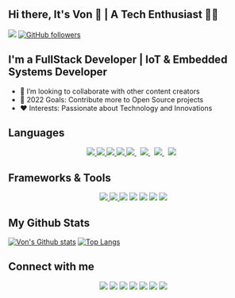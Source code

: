 ## Hi there, It's Von 👋 | A Tech Enthusiast 🧑‍💻

![](https://komarev.com/ghpvc/?username=vonshirco&style=plastic)
[![GitHub followers](https://img.shields.io/github/followers/vonshirco?style=social&label=Followers&maxAge=2592000)](https://github.com/vonshirco?tab=followers)

## I'm a FullStack Developer | IoT & Embedded Systems Developer

- 👯 I’m looking to collaborate with other content creators
- 🥅 2022 Goals: Contribute more to Open Source projects
- ❤️ Interests: Passionate about Technology and Innovations

## Languages

<p align="center"> 
<!--      -->
    <a href="https://www.python.org" target="_blank"> <img src="https://img.icons8.com/color/48/000000/python.png"/> </a> 
    <a href="https://www.w3.org/html/" target="_blank"> <img src="https://img.icons8.com/color/48/000000/html-5.png"/> </a> 
    <a href="https://www.w3schools.com/css/" target="_blank"> <img src="https://img.icons8.com/color/48/000000/css3.png"/> </a> 
    <a href="https://developer.mozilla.org/en-US/docs/Web/JavaScript" target="_blank"> <img src="https://img.icons8.com/color/48/000000/javascript.png"/> </a>
    <a style="padding-right:8px;" href="https://www.php.net/" target="_blank"> <img src="https://img.icons8.com/color/48/000000/php.png"/> </a>
    <a style="padding-right:8px;" href="https://www.mysql.com/" target="_blank"> <img src="https://img.icons8.com/fluent/50/000000/mysql-logo.png"/> </a>
    <a style="padding-right:8px;" href="https://www.cprogramming.com/" target="_blank"> <img src="https://img.icons8.com/color/48/000000/c-programming.png"/> </a>
    <a style="padding-right:8px;" href="https://www.cplusplus.com/" target="_blank"> <img src="https://img.icons8.com/color/48/000000/c-plus-plus-logo.png"/> </a>
</p>

## Frameworks & Tools

<p align="center" >
    <a href="https://reactjs.org/" target="_blank"> <img src="https://img.icons8.com/color/48/000000/react-native.png"/> </a>
    <a href="https://getbootstrap.com" target="_blank"> <img src="https://img.icons8.com/color/48/000000/bootstrap.png"/> </a>
    <a href="https://aws.amazon.com/"><img src="https://img.icons8.com/color/48/000000/amazon-web-services.png"/></a>
    <a href="https://console.cloud.google.com/"><img src="https://img.icons8.com/color/48/000000/google-cloud.png"/></a>
    <a href="https://www.linux.org/"><img src="https://img.icons8.com/color/48/000000/linux.png"/></a>
    <a href="https://www.arduino.cc/"><img src="https://img.icons8.com/color/48/fff/arduino.png"/></a>
    <a href="https://git-scm.com/"><img src="https://img.icons8.com/color/48/fff/git.png"/></a>
</p>

## My Github Stats

[![Von's Github stats](https://github-readme-stats.vercel.app/api?username=vonshirco&count_private=true&show_icons=true&theme=react&hide_border=true&bg_color=0D1117)](https://github.com/vonshirco/github-readme-stats)
[![Top Langs](https://github-readme-stats.vercel.app/api/top-langs/?username=vonshirco&layout=compact&theme=react&hide_border=true&bg_color=0D1117)](https://github.com/anuraghazra/github-readme-stats)

## Connect with me

<p align="center">
     <a href="https://api.whatsapp.com/send/?phone=255784030683&text&app_absent=0" target="_blank"><img src="https://img.icons8.com/color/48/000000/whatsapp.png"/></a>
    <a href="https://www.linkedin.com/" target="_blank"><img src="https://img.icons8.com/color/48/000000/linkedin.png"/></a>
    <a href="https://twitter.com/" target="_blank"><img src="https://img.icons8.com/fluency/48/000000/twitter.png"></a>
    <a href="https://instagram.com/" target="_blank"><img src="https://img.icons8.com/fluency/48/000000/instagram-new.png"></a>
    <a href="https://www.facebook.com/" target="_blank"><img src="https://img.icons8.com/fluency/48/000000/facebook-new.png"/></a>
    <a href=" https://join.slack.com/t/frontendmentor/shared_invite/zt-12n9c8i9i-k0VAj7WkurceDTMppk1hAw" target="_blank"><img src="https://img.icons8.com/color/48/000000/slack-new.png"></a>
    <a href="https://discord.com/" target="_blank"><img src="https://img.icons8.com/color-glass/48/000000/discord-logo.png"/></a>
</p>
